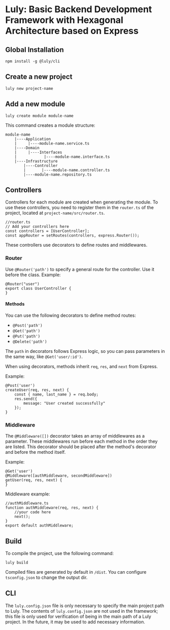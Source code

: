 # Luly: Basic Backend Development Framework with Hexagonal Architecture based on Express

## Global Installation

    npm install -g @luly/cli

## Create a new project

    luly new project-name

## Add a new module

    luly create module module-name
This command creates a module structure:

    module-name
        |----Application
        |     |----module-name.service.ts
        |----Domain
        |     |----Interfaces
        |            |----module-name.interface.ts
        |----Infrastructure
            |----Controller
            |       |----module-name.controller.ts
            |----module-name.repository.ts

## Controllers

Controllers for each module are created when generating the module. To use these controllers, you need to register them in the `router.ts` of the project, located at `project-name/src/router.ts`.

    //router.ts
    // Add your controllers here
    const controllers = [UserController];
    const appRouter = setRoutes(controllers, express.Router());

These controllers use decorators to define routes and middlewares.
### Router

Use `@Router('path')` to specify a general route for the controller. Use it before the class.
Example:

    @Router("user")
    export class UserController {
    }

#### Methods

You can use the following decorators to define method routes:

-   `@Post('path')`
-   `@Get('path')`
-   `@Put('path')`
-   `@Delete('path')`

The `path` in decorators follows Express logic, so you can pass parameters in the same way, like `@Get('user/:id')`.

When using decorators, methods inherit `req`, `res`, and `next` from Express.

Example:

    @Post('user')
    createUser(req, res, next) {
        const { name, last_name } = req.body;
        res.send({
            message: "User created successfully"
        });
    }
    
### Middleware

The `@Middleware([])` decorator takes an array of middlewares as a parameter. These middlewares run before each method in the order they are listed. This decorator should be placed after the method's decorator and before the method itself.

Example:

    @Get('user')
    @Middleware([authMiddleware, secondMiddleware])
    getUser(req, res, next) {
    }

Middleware example:

    //authMiddleware.ts
    function authMiddleware(req, res, next) {
        //your code here
        next();
    }
    export default authMiddleware;

## Build

To compile the project, use the following command:

    luly build
Compiled files are generated by default in `/dist`. You can configure `tsconfig.json` to change the output dir.

## CLI

The `luly.config.json` file is only necessary to specify the main project path to Luly. The contents of `luly.config.json` are not used in the framework; this file is only used for verification of being in the main path of a Luly project. In the future, it may be used to add necessary information.